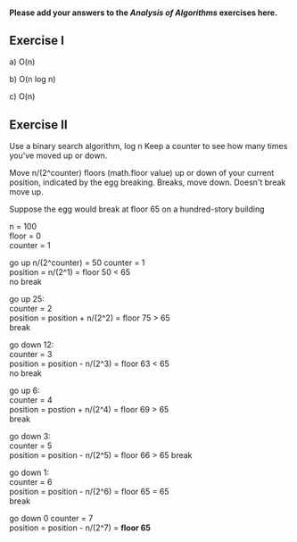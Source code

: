 #### Please add your answers to the **_Analysis of Algorithms_** exercises here.

## Exercise I

a) O(n)

b) O(n log n)

c) O(n)

## Exercise II

Use a binary search algorithm, log n
Keep a counter to see how many times you've moved up or down.

Move n/(2^counter) floors (math.floor value) up or down of your current position, indicated by the egg breaking. Breaks, move down. Doesn't break move up.<br>

Suppose the egg would break at floor 65 on a hundred-story building

n = 100<br>
floor = 0<br>
counter = 1

go up n/(2^counter) = 50
counter = 1<br>
position = n/(2^1) = floor 50 < 65<br>
no break

go up 25: <br>
counter = 2 <br>
position = position + n/(2^2) = floor 75 > 65<br>
break

go down 12: <br>counter = 3 <br>
position = position - n/(2^3) = floor 63 < 65 <br>
no break

go up 6: <br>
counter = 4 <br>
position = postion + n/(2^4) = floor 69 > 65<br>
break

go down 3: <br>
counter = 5 <br>
position = position - n/(2^5) = floor 66 > 65
break

go down 1: <br>
counter = 6 <br>
position = position - n/(2^6) = floor 65 = 65<br>
break

go down 0
counter = 7 <br>
position = position - n/(2^7) = **floor 65**
